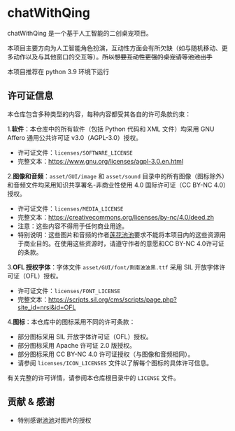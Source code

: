 # chatWithQing

chatWithQing 是一个基于人工智能的二创桌宠项目。

本项目主要方向为人工智能角色扮演，互动性方面会有所欠缺（如与随机移动、更多动作以及与其他窗口的交互等）。~~所以想要互动性更强的桌宠请等池池出手~~

本项目推荐在 python 3.9 环境下运行

## 许可证信息

本仓库包含多种类型的内容，每种内容都受其各自的许可条款约束：

1.**软件**：本仓库中的所有软件（包括 Python 代码和 XML 文件）均采用 GNU Affero 通用公共许可证 v3.0（AGPL-3.0）授权。

- 许可证文件：`licenses/SOFTWARE_LICENSE`
- 完整文本：https://www.gnu.org/licenses/agpl-3.0.en.html

2.**图像和音频**：`asset/GUI/image` 和 `asset/sound` 目录中的所有图像（图标除外）和音频文件均采用知识共享署名-非商业性使用 4.0 国际许可证（CC BY-NC 4.0）授权。

- 许可证文件：`licenses/MEDIA_LICENSE`
- 完整文本：https://creativecommons.org/licenses/by-nc/4.0/deed.zh
- 注意：这些内容不得用于任何商业用途。
- 特别说明：这些图片和音频的作者[莲花池池](https://space.bilibili.com/760048)要求不能将本项目内的这些资源用于商业目的。在使用这些资源时，请遵守作者的意愿和CC BY-NC 4.0许可证的条款。

3.**OFL 授权字体**：字体文件 `asset/GUI/font/荆南波波黑.ttf` 采用 SIL 开放字体许可证（OFL）授权。

- 许可证文件：`licenses/FONT_LICENSE`
- 完整文本：https://scripts.sil.org/cms/scripts/page.php?site_id=nrsi&id=OFL

4.**图标**：本仓库中的图标采用不同的许可条款：

- 部分图标采用 SIL 开放字体许可证（OFL）授权。
- 部分图标采用 Apache 许可证 2.0 版授权。
- 部分图标采用 CC BY-NC 4.0 许可证授权（与图像和音频相同）。
- 请参阅 `licenses/ICON_LICENSES` 文件以了解每个图标的具体许可信息。

有关完整的许可详情，请参阅本仓库根目录中的 `LICENSE` 文件。

## 贡献 & 感谢

- 特别感谢[池池](https://space.bilibili.com/760048)对图片的授权

